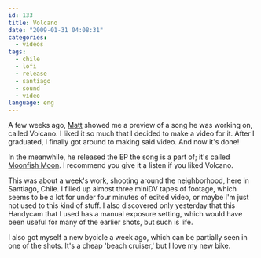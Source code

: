 ```yaml
---
id: 133
title: Volcano
date: "2009-01-31 04:08:31"
categories:
  - videos
tags:
  - chile
  - lofi
  - release
  - santiago
  - sound
  - video
language: eng
---
```


A few weeks ago, [Matt](http://www.fireandrobot.com/) showed me a preview of a song he was working on, called Volcano. I liked it so much that I decided to make a video for it. After I graduated, I finally got around to making said video. And now it's done!

<video-embed service="vimeo" id="3024136" width="500" height="377" />

In the meanwhile, he released the EP the song is a part of; it's called [Moonfish Moon](http://www.fireandrobot.com/?p=361). I recommend you give it a listen if you liked Volcano.

This was about a week's work, shooting around the neighborhood, here in Santiago, Chile. I filled up almost three miniDV tapes of footage, which seems to be a lot for under four minutes of edited video, or maybe I'm just not used to this kind of stuff. I also discovered only yesterday that this Handycam that I used has a manual exposure setting, which would have been useful for many of the earlier shots, but such is life.

I also got myself a new bycicle a week ago, which can be partially seen in one of the shots. It's a cheap 'beach cruiser,' but I love my new bike.
